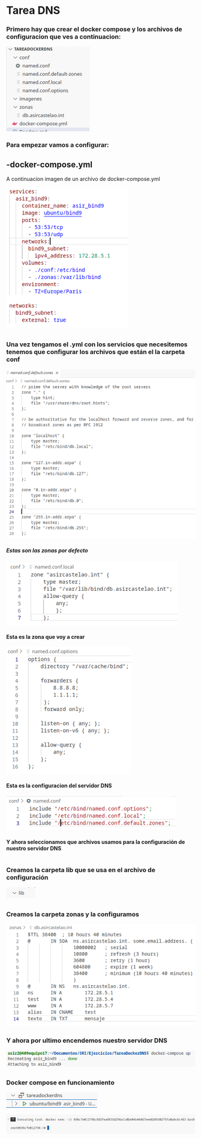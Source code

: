 # Tarea DNS
### Primero hay que crear el docker compose y los archivos de configuracion que ves a continuacion:

![Alt text](imagenes/c1.png)

### Para empezar vamos a configurar:
## -docker-compose.yml
A continuacion imagen de un archivo de docker-compose.yml 

![Alt text](imagenes/c2.png)
##
### Una vez tengamos el .yml con los servicios que necesitemos tenemos que configurar los archivos que están el la carpeta conf

![Alt text](imagenes/c3.png)

##### Estas son las zonas por defecto

![Alt text](imagenes/c4.png)

#### Esta es la zona que voy a crear

![Alt text](imagenes/c5.png)

#### Esta es la configuracion del servidor DNS

![Alt text](imagenes/c6.png)

#### Y ahora seleccionamos que archivos usamos para la configuración de nuestro servidor DNS

#
### Creamos la carpeta lib que se usa en el archivo de configuración

![Alt text](imagenes/c8.png)
##
### Creamos la carpeta zonas y la configuramos

![Alt text](imagenes/c9.png)
##
### Y ahora por ultimo encendemos nuestro servidor DNS

![Alt text](imagenes/c7.png)
##
### Docker compose en funcionamiento

![Alt text](imagenes/c10.png)

![Alt text](imagenes/c11.png)

